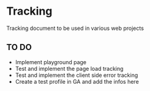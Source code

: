 Tracking
====================

Tracking document to be used in various web projects

TO DO
---------------------
* Implement playground page
* Test and implement the page load tracking
* Test and implement the client side error tracking
* Create a test profile in GA and add the infos here
